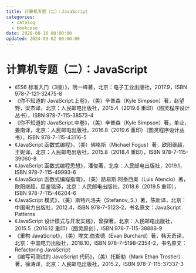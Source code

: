 ```yaml
---
title: 计算机专题（二）：JavaScript
categories:
  - catalog
  - bookcase
date: 2020-08-16 00:00:00
updated: 2024-09-02 00:00:00
---
```


# 计算机专题（二）：JavaScript #

- 《ES6 标准入门（3版）》，阮一峰著，北京：电子工业出版社，2017.9，ISBN 978-7-121-32475-8
- 《你不知道的 JavaScript.上卷》，（美）辛普森（Kyle Simpson）著，赵望野，梁杰译，北京：人民邮电出版社，2015.4（2019.6 重印）（图灵程序设计丛书），ISBN 978-7-115-38573-4
- 《你不知道的 JavaScript.中卷》，（美）辛普森（Kyle Simpson）著，单业，姜南译，北京：人民邮电出版社，2016.8（2019.6 重印）（图灵程序设计丛书），ISBN 978-7-115-43116-5
- 《JavaScript 函数式编程》，（美）佛格斯（Michael Fogus）著，欧阳继超，王妮译，北京：人民邮电出版社，2015.8（2018.4 重印），ISBN 978-7-115-39060-8
- 《JavaScript 函数式编程思想》，潘俊著，北京：人民邮电出版社，2019.1，ISBN 978-7-115-49993-6
- 《JavaScript 函数式编程指南》，（美）路易斯.阿泰西奥（Luis Atencio）著，欧阳继超，屈鉴铭译，北京：人民邮电出版社，2018.6（2019.5 重印），ISBN 978-7-115-46204-6
- 《JavaScript 模式》，（美）斯特凡洛夫（Stefanov, S.）著，陈新译，北京：中国电力出版社，2012.4，ISBN 978-7-5123-2，书名原文：JavaScript Patterns
- 《JavaScript 设计模式与开发实践》，曾探著，北京：人民邮电出版社，2015.5（2016.12 重印）（图灵原创），ISBN 978-7-115-38888-9
- 《重构 JavaScript》，（美）埃文.伯查德（Evan Burchard）著，韩天奇译，北京：中国电力出版社，2018.10，ISBN 978-7-5198-2354-2，书名原文：Refactoring JavaScript
- 《编写可测试的 JavaScript 代码》，（美）托斯勒（Mark Ethan Trostler）著，徐涛译，北京：人民邮电出版社，2015.2，ISBN 978-7-115-37337-3